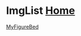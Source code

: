 # ImgList  [Home](../index.md)

[MyFigureBed](https://cdn.jsdelivr.net/gh/AmbroseRen/Picture@master/)
